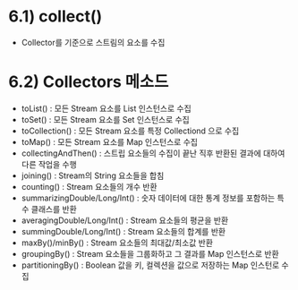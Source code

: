 # 6.1) collect()

-   Collector를 기준으로 스트림의 요소를 수집

# 6.2) Collectors 메소드

-   toList() : 모든 Stream 요소를 List 인스턴스로 수집
-   toSet() : 모든 Stream 요소를 Set 인스턴스로 수집
-   toCollection() : 모든 Stream 요소를 특정 Collectiond 으로 수집
-   toMap() : 모든 Stream 요소를 Map 인스턴스로 수집
-   collectingAndThen() : 스트립 요소들의 수집이 끝난 직후 반환된 결과에 대하여 다른 작업을 수행
-   joining() : Stream의 String 요소들을 합침
-   counting() : Stream 요소들의 개수 반환
-   summarizingDouble/Long/Int() : 숫자 데이터에 대한 통계 정보를 포함하는 특수 클래스를 반환
-   averagingDouble/Long/Int() : Stream 요소들의 평균을 반환
-   summingDouble/Long/Int() : Stream 요소들의 합계를 반환
-   maxBy()/minBy() : Stream 요소들의 최대값/최소값 반환
-   groupingBy() : Stream 요소들을 그룹화하고 그 결과를 Map 인스턴스로 반환
-   partitioningBy() : Boolean 값을 키, 컬렉션을 값으로 저장하는 Map 인스턴로 수집
